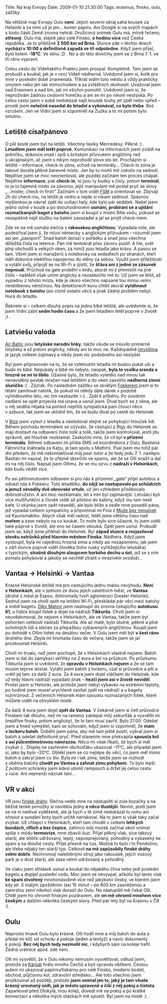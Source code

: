 Title: Na kraj Evropy
Date: 2009-01-10 21:30:00
Tags: erasmus, finsko, oulu, zážitky

Na většině map Evropy Oulu **není**. Jejich severní okraj sahá
kousek za Helsinki a za nimi už je jen… konec papíru. Ani Google si
na svých mapách s touto částí Země zrovna nehrál. Družicový snímek
Oulu má, mírně řečeno, **otřesný**. Oulu má, stejně jako celé
Finsko, **o hodinu více** než Česká republika. Je to přibližně
**2 500 km od Brna**. Slunce zde v těchto dnech
**vychází v 10:00 a definitivně zapadá ve tři odpoledne**. Když
jsem přijel, bylo kolem **-18°C**. Ve stínu ;D . No a do této
divočiny jsem se z Brna 7. 1. ve tři ráno vypravil.

Celou cestu do Vídeňského Prateru jsem prospal. Kompletně. Tam jsem
se probudil a koukal, jak je v noci Vídeň nádherná. Uvědomil jsem
si, kolik pro mne v poslední době znamenala. Třikrát vidím toto
město a vždy prakticky omylem nebo jen tak mimochodem a za
zvláštních okolností. Uvažoval jsem nad Erasmem a nad tím, jak mi
všichni pomohli. Uvědomil jsem si, že neprožívám žádnou cestovní
horečku a ani se mi po nikom nestýská. Po celou cestu jsem v sobě
nedokázal najít kousek touhy jet zpět nebo vpřed – prostě jsem
**netečně nasedal do letadel a vykonával, co bylo třeba**. Bez
vzrušení. Jen ve Vídni jsem si vzpomněl na Zuzku a to mi potom bylo
smutno.

## Letiště císařpánovo

O půl šesté jsem byl na letišti. Všechny taxíky Mercedesy. Pěkné :)
. **Letadlem jsem měl letět poprvé.** Komunikaci na informacích
jsem zvládl na jedničku, dokonce snad i spíš s britským přízvukem
angličtiny než s ukrajinským, ač jsem s nikým neprohodil slovo sto
let. Procházím si letiště – informace, check-in zóna, vchod na
terminály… Check-in zóna je takové docela pěkné barevné místo. Jen
by tu mohli mít cokoliv na sednutí. Nejdříve jsem se moc
neorientoval, ale později začínám ten proces chápat. Nejdříve
**informace**, pak **check-in**, to jsou ty budky s čísly, potom
**terminál**, to je to tajemné místo za závorou, jejíž manipulant
mě poslal pryč se slovy „…mister, check-in first!“ Začínám v tom
vidět [FSM](http://en.wikipedia.org/wiki/Finite_state_machine) a
orientovat se. Zbývají 2h do check-inu, na letišti je vedro a nejde
si nikam sednout. Spásnou myšlenkou je návrat zpět do uvítací haly,
kde bylo pár sedátek. Našel jsem jedno volné v koutě a po
dvouhodinovém
**usínání, probírání se a ujídání rozmačkaných baget z batohu**
jsem si koupil v místní Bille vodu, pokusil se neúspěšně najít
službu na balení zavazadel a jal se projít check-inem.

Zde se na mě usmála slečna s **rakouskou angličtinou**. Vypadala
mile, ale podezříval jsem ji, že mluví německy s anglickým
přízvukem – rozuměl jsem asi jen „passport“. Snad batoh dorazí
v pořádku a snad jsou všechna důležitá čísla na letence. Pán mě
tentokrát přes závoru pustil. A hle, svět plný obchodů a velkých
oken, za nimiž jsou letadla jako krávy. A pasou se tam. Všiml jsem
si manažerů s notebooky na sedadlech po stranách, kteří měli
dokonce elektřinu napojenou do stěny za sebou. Využil jsem
příležitosti a vytáhl svůj, připojil se na Wi-Fi a zjistil, že
**šťáva ani z jedné ze zásuvek neproudí**. Průchod na gate proběhl
v klidu, akorát mi ji přemístili na jiné číslo – naštěstí však umím
anglicky a nezaskočilo mě to. Už jsem se těšil, až vypadnu z tohoto
místa, kde je skoro všechno napsané tou mnou velmi neoblíbenou
němčinou. Na detektorech kovu chtěli akorát
**vytáhnout notebook z batohu** (asi clonil ostatní věci) a jinak
žádný problém nebyl. Hurá do letadla.

Řeknete si – celkem dlouhý popis na jedno blbé letiště, ale
uvědomte si, že jsem Vídní zabil **sedm hodin času** a že jsem
letadlem letěl poprvé v životě ;) .

## Latviešu valoda

[Air Baltic](http://en.wikipedia.org/wiki/Air_Baltic) jsou
**lotyšské národní linky**, takže všude se mluvilo primárně
lotyšsky a až potom anglicky, někdy ani to moc ne. Každopádně
[lotyšština](http://cs.wikipedia.org/wiki/Lotyšština) je jazyk
celkem zajímavý a nikdy jsem nic podobného asi neslyšel.

Byl jsem připravován na to, že se vzlétnutím letadla mi budou pukat
uši a bude mi blbě. Nepukaly a blbě mi nebylo, naopak,
**byla to vcelku sranda a hrozně se mi to líbilo**. Úžasné bylo, že
letadlo vyletělo nad mnou tak nenáviděný povlak mračen nad letištěm
a do oken zasvítilo **nádherné zimní sluníčko** :) . Zázrak. Po
následném zážitku se skvělým
[Fokkerem](http://en.wikipedia.org/wiki/Fokker_50) jsem si to
létání zamiloval natolik, že pokud mi někdy dáte dárek v podobě
vyhlídkového letu, nic tím nezkazíte \>:) . Zpět k příběhu. Po
úvodním nadšení se opět projevila má únava a usnul jsem. Díval bych
se z okna, ale u něj seděla nějaká na pohled nepříliš sympatická
paní čtoucí něco v azbuce, tak jsem se uklidnil tím, že se budu
dívat po cestě do Helsinek.

V [Rize](http://maps.google.com/maps?f=q&hl=cs&geocode=&q=riga&sll=49.224413,16.582588&sspn=0.00768,0.018432&g=riga&ie=UTF8&z=10&iwloc=addr)
jsem vylezl z letadla a následoval stejně se pohybující hlouček
lidí. Během pochodu terminálem se ozývalo, že cestující z Rigy do
Helsinek se mají dostavit na odbavení číslo tolik a tolik, takže
jsem kontroloval, jestli jdu správně, ale hlouček nezklamal.
Zaskočilo mne, že cíl byl **v přízemí terminálu**. Během odbavení
mi přišla SMS od koordinátora z Oulu, Bastiana Fähnricha (náhrada
za Katju, je tam spolu s Mattim). Psal jsem mu totiž pár dní
předem, že mě nekontaktoval můj *peer tutor* a že tedy jedu 7. 1.
naslepo. Bastian mi napsal, že to zřejmě skončilo ve spamu, ale že
se Olli snažil a dal mi na něj číslo. Napsal jsem Ollimu, že se mu
ozvu z **nádraží v Helsinkách**, kde budu vědět více.

Po asi pětiminutovém odbavení si pro nás k přízemní „gate“ přijel
autobus a odvezl nás k Fokkeru. Toto letadélko,
**do nějž se nastupovalo po schůdcích a jemuž vévodily dvě obrovské vrtule**,
už jen vzhledem přislibovalo dobrodružství. A ani moc nezklamalo,
let s ním byl zajímavější. Letušáci byli více multifunkční a člověk
viděl až pilotovi do kabiny, když mu tam nesli kafe. U okýnka jsem
opět neseděl, ale bylo blíže a vedle mne posadili pána, jež vypadal
celkem sympaticky a připomínal mi Fina
z [Muže bez minulosti](http://www.csfd.cz/film/35366-muz-bez-minulosti-mies-vailla-menneisyytta/)
od Kaurismäkiho. Abych však měl radost, letěli jsme většinu času
nad **mořem** a zase nebylo na co koukat. To moře bylo sice úžasné,
to jsem viděl také poprvé v životě, ale ono se časem okouká. Opět
jsem usnul. Probudil jsem se, když jsme přilétali do Helsinek. Byl
**západ slunce a rozjasňoval stovku ostrůvků před hlavním městem Finska**.
Nádhera. Když jsem vystoupil, byla mi najednou hrozná zima a nikdy
asi nezapomenu, jak jsem v záři slunce poprvé viděl člověka (toho
rusky vyhlížejícího letušáka) s typickým,
**strašně dlouhým sloupcem horkého dechu u úst**, jež se s ním
pomalu pohyboval a jakoby se nechtěl ztratit v mrazivém ovzduší…

## Vantaa → Helsinki → Vantaa

Krásné Helsinské letiště má pro cestujícího jednu malou nevýhodu.
**Není v Helsinkách**, ale v jednom ze dvou jejich satelitních
měst, ve **Vantaa** (druhé z měst je Espoo, dohromady tvoří
aglomeraci Greater Helsinki). Sednul jsem na chvíli opět na
letištní Wi-Fi, přeskládal pár věcí mezi batohy a snědl bagetu.
[Díky Matovi](http://blog.javorek.net/vsichni-jste-blazni-jenom-ja-jsem-letadlo/#comment-6275)
jsem nastoupil do zrovna čekajícího **autobusu 61**, u řidiče
koupil lístek a dojel na nádraží **Tikkurila**. Chvíli jsem si
neuvědomoval, že nejsem v Helsinkách, ale ve Vantaa, takže jsem byl
pohoršen velikostí nádraží Tikkurila. Ale ač malé, bylo útulné,
pěkné a plné ochotných lidí a slečen za přepážkou vybavených
angličtinou. Koupil jsem po dohodě s Ollim lístek na desátou večer.
V Oulu jsem měl být **v šest ráno** druhého dne. Zbyla mi hromada
času do večera, takže jsem se jal prozkoumat Helsinki.

Chvíli mi trvalo, než jsem pochopil, že v Helsinkách vlastně
nejsem. Batoh jsem si dal do zamykací skříňky na 2 eura a šel na
průzkum. Po průzkumu Tikkurila jsem si uvědomil, že
**opravdu v Helsinkách nejsem** a že se tam musím teprve dostat.
Vytáhl jsem batoh z lockeru, vzal si průvodce a pití a vrátil jej
tam za další 2 eura. Za 4 eura jsem dojel vláčkem do Helsinek, kde
už tedy hlavní nádraží vypadalo jinak –
**hezčí jsem asi v životě neviděl**. Prošel jsem si Helsinki, ale
protože jsem nebyl vybaven na extrémní teploty, po hodině jsem
musel urychleně zavítat zpět na nádraží a u bagety rozmrznout.
Z večerních Helsinek mám spoustu rozmazaných fotek, které můžete
vidět na obvyklém místě.

Za další 4 eura jsem dojel **zpět do Vantaa**. V čekárně jsem si
četl průvodce Finskem tak dlouho, než mi na rameno zaklepal milý
sekuriťák a vysvětlil mi (nejdříve finsky, potom anglicky), že to
tam musí zavřít. Bylo 21:00. Odešel jsem a hned vymýšlel, kam se
schovám, když jsem si vzpomněl, že **mám v lockeru batoh**. Doběhl
jsem pána, aby mě tam ještě pustil, vybral jsem si batoh a odešel
definitivně pryč. Před stavením mne překvapila
**spousta kol s asi půlcentimetrovou námrazou**. Něco mi však
říkalo, že bych si měl zvykat :) . Displej na zavřeném obchoďáku
ukazoval –11°C, ale připadal jsem si, jako by bylo –20°C. Oblékl
jsem se co nejlépe do věcí, co jsem měl mimo batoh a zakryl jsem co
šlo. Byla mi i tak zima, takže jsem se rozhodl s oběma batohy
**chodit po Vantaa a zahnat zimu pohybem**. To bylo lepší.
Z poštovní schránky jsem kdesi ulomil rampouch a držel jej celou
cestu v ruce. Ani nejmenší náznak tání…

## VR v akci

VR jsou [finské dráhy](http://en.wikipedia.org/wiki/VR_Group).
Slečna vedle mne na nástupišti si zula kozačky a na běžné tenké
ponožky si navlékla jedny **o něco tlustější**. Nevím, jestli jsem
se na ni nedíval vyděšeně, ale já bych v té zimě nedokázal tu nohu
ani ohnout a sundání boty bych určitě neriskoval. Na to jsem si
však taky začal zvykat. Už chlapci v Helsinkách, kteří tam chodili
v celkem **lehkých bundách, riflích a bez čepice**, zatímco můj
mozek začínal okolí vnímat spíše v módu **termovize**, mne zbavili
iluzí. Přijel pěkný vlak, sice takový starší, ale dobře udržovaný,
teplý, neposprejovaný, pohodlný a vybavený ke spaní a na dlouhé
cesty. Přijel přesně na čas. Možná to bylo i to Pendolino, ale
třeba nějaký ten starší typ. Celkově
**na mě zapůsobily finské dráhy velmi dobře**. Neohromují
naleštěnými stroji jako rakouské, jejich vozový park je o dost
starší, ale zase velmi udržovaný a pohodlný.

Ve vlaku jsem střídavě usínal a koukal do nějakého čtiva nebo jedl
poslední bagetu a dopíjel poslední vodu. Moc jsem se nevyspal,
ačkoliv byl tento vlak **ke spaní stvořený** mnohonásobně více než
jakýkoliv český, ve kterém jsem kdy jel. S malým zpožděním (asi
15 minut – po 600 km zasněženou a zamrzlou *zemí nikoho*) vlak
dorazil do Oulu. Na nástupišti mě čekal Olli. Chtěl jsem ho ohromit
finským pozdravem, ale **on mě ohromil mnohem více českým** a
dalšími několika českými slovy. Před pár lety byl na Erasmu v ČR
:) .

## Oulu

Naprosto tmavé Oulu bylo krásné. Olli hodil mne a můj batoh do auta
a předal mi klíč od vchodu a pokoje (jeden a tentýž) a navíc
dokumenty k pokoji. **Bez něj bych tedy nezmohl nic**, i kdybych
sám na koleje trefil. Žádná vrátnice apod. zde není.

Olli mi vysvětlil, že v Oulu nikomu nemusím vysvětlovat, odkud
jsem, protože za [Kärpät](http://en.wikipedia.org/wiki/Karpat_Oulu)
hrálo mnoho Čechů a byli opravdu oblíbení. Cestou autem mi ukazoval
papírnu/tiskárnu pro celé Finsko, moderní kostel, obchod, půjčovnu
kol, zdravotní středisko… Ale toto všechno jsem prozkoumal až
později, protože
**jsem vnímal jen to, jaký je tam všude krásný urovnaný sníh, jak je město upravené a čiší z něj pokoj a čistota**.
Zaparkoval před Otokylä, mou kolejí, dovedl mě na pokoj a po krátké
konverzaci a několika mých otázkách mě opustil. Byl jsem na místě
:) .